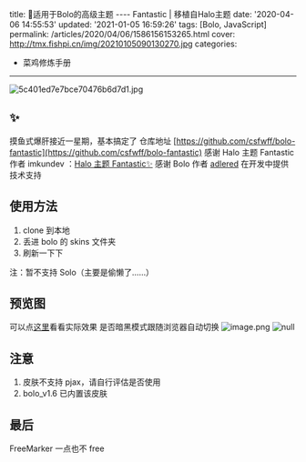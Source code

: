 title: 🎨适用于Bolo的高级主题 ---- Fantastic | 移植自Halo主题
date: '2020-04-06 14:55:53'
updated: '2021-01-05 16:59:26'
tags: [Bolo, JavaScript]
permalink: /articles/2020/04/06/1586156153265.html
cover: http://tmx.fishpi.cn/img/20210105090130270.jpg
categories: 
- 菜鸡修炼手册
---
![5c401ed7e7bce70476b6d7d1.jpg](http://tmx.fishpi.cn/img/20210105090130270.jpg)

## ✨

摸鱼式爆肝接近一星期，基本搞定了
仓库地址 [https://github.com/csfwff/bolo-fantastic](https://github.com/csfwff/bolo-fantastic)
感谢 Halo 主题 Fantastic 作者 imkundev ：[Halo 主题 Fantastic✨](https://github.com/imkundev/halo-theme-fantastic)
感谢 Bolo 作者 [adlered](https://github.com/adlered) 在开发中提供技术支持

## 使用方法

1. clone 到本地
2. 丢进 bolo 的 skins 文件夹
3. 刷新一下下

注：暂不支持 Solo（主要是偷懒了……）

## 预览图

可以点[这里](https://www.sszsj.cc/?skin=bolo-fantastic)看看实际效果
是否暗黑模式跟随浏览器自动切换
![image.png](http://tmx.fishpi.cn/img/20210105090231051.png)
![null](https://github.com/adlered/bolo-solo/raw/master/preview/3.png)

## 注意

1. 皮肤不支持 pjax，请自行评估是否使用
2. bolo_v1.6 已内置该皮肤

## 最后

FreeMarker 一点也不 free


